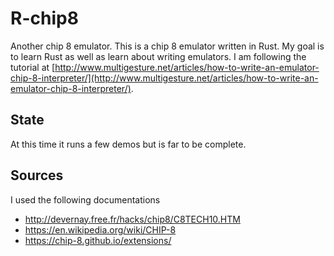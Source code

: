 # R-chip8

Another chip 8 emulator.
This is a chip 8 emulator written in Rust. My goal is to learn Rust as well as learn about writing emulators.
I am following the tutorial at [http://www.multigesture.net/articles/how-to-write-an-emulator-chip-8-interpreter/](http://www.multigesture.net/articles/how-to-write-an-emulator-chip-8-interpreter/).

## State

At this time it runs a few demos but is far to be complete.

## Sources

I used the following documentations

- http://devernay.free.fr/hacks/chip8/C8TECH10.HTM
- https://en.wikipedia.org/wiki/CHIP-8
- https://chip-8.github.io/extensions/